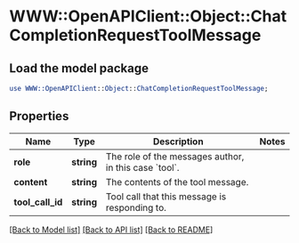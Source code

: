 # WWW::OpenAPIClient::Object::ChatCompletionRequestToolMessage

## Load the model package
```perl
use WWW::OpenAPIClient::Object::ChatCompletionRequestToolMessage;
```

## Properties
Name | Type | Description | Notes
------------ | ------------- | ------------- | -------------
**role** | **string** | The role of the messages author, in this case &#x60;tool&#x60;. | 
**content** | **string** | The contents of the tool message. | 
**tool_call_id** | **string** | Tool call that this message is responding to. | 

[[Back to Model list]](../README.md#documentation-for-models) [[Back to API list]](../README.md#documentation-for-api-endpoints) [[Back to README]](../README.md)



